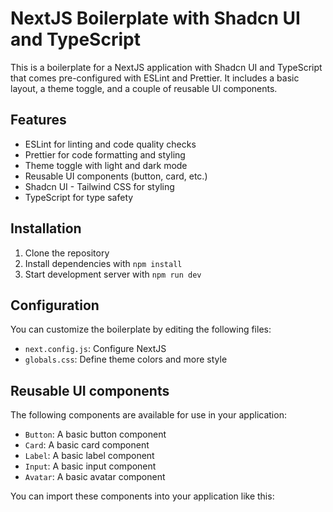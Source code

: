 # NextJS Boilerplate with Shadcn UI and TypeScript

This is a boilerplate for a NextJS application with Shadcn UI and TypeScript that comes pre-configured with ESLint and Prettier. It includes a basic layout, a theme toggle, and a couple of reusable UI components.

## Features

- ESLint for linting and code quality checks
- Prettier for code formatting and styling
- Theme toggle with light and dark mode
- Reusable UI components (button, card, etc.)
- Shadcn UI - Tailwind CSS for styling
- TypeScript for type safety

## Installation

1. Clone the repository
2. Install dependencies with `npm install`
3. Start development server with `npm run dev`

## Configuration

You can customize the boilerplate by editing the following files:

- `next.config.js`: Configure NextJS
- `globals.css`: Define theme colors and more style

## Reusable UI components

The following components are available for use in your application:

- `Button`: A basic button component
- `Card`: A basic card component
- `Label`: A basic label component
- `Input`: A basic input component
- `Avatar`: A basic avatar component

You can import these components into your application like this:
